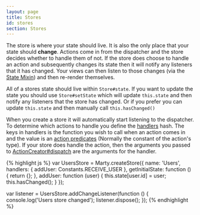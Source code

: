 ```yaml
---
layout: page
title: Stores
id: stores
section: Stores
---
```


The store is where your state should live. It is also the only place that your state should **change**. Actions come in from the dispatcher and the store  decides whether to handle them of not. If the store does choose to handle an action and subsequently changes its state then it will notify any listeners that it has changed. Your views can then listen to those changes (via the [State Mixin](/guides/state-mixin)) and then re-render themselves.

All of a stores state should live within ``Store#state``. If you want to update the state you should use ``Store#setState`` which will update ``this.state`` and then notify any listeners that the store has changed. Or if you prefer you can update ``this.state`` and then manually call ``this.hasChanged()``

When you create a store it will automatically start listening to the dispatcher. To determine which actions to handle you define the [handlers](/api/stores/#handlers) hash. The keys in handlers is the function you wish to call when an action comes in and the value is an [action predicates](/api/stores/#action-predicates) (Normally the constant of the action's type). If your store does handle the action, then the arguments you passed to [ActionCreator#dispatch](/api/action-creators/index.html#dispatch) are the arguments for the handler.

{% highlight js %}
var UsersStore = Marty.createStore({
  name: 'Users',
  handlers: {
    addUser: Constants.RECEIVE_USER
  },
  getInitialState: function () {
    return {};
  },
  addUser: function (user) {
    this.state[user.id] = user;
    this.hasChanged();
  }
});

var listener = UsersStore.addChangeListener(function () {
  console.log('Users store changed');
  listener.dispose();
});
{% endhighlight %}